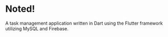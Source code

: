 # Noted!

A task management application written in Dart using the Flutter framework utilizing MySQL and Firebase.

